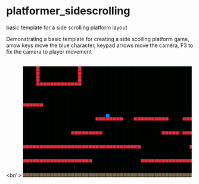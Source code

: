# platformer_sidescrolling
basic template for a side scrolling platform layout

Demonstrating a basic template for creating a side scolling platform game, arrow keys move the blue character, keypad arrows move the camera, F3 to fix the camera to player movement

<br /><br/ >
<img src="platformer.png" border="0" width="90%">
